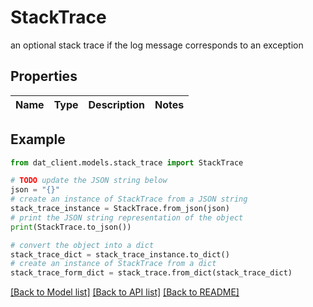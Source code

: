 # StackTrace

an optional stack trace if the log message corresponds to an exception

## Properties

Name | Type | Description | Notes
------------ | ------------- | ------------- | -------------

## Example

```python
from dat_client.models.stack_trace import StackTrace

# TODO update the JSON string below
json = "{}"
# create an instance of StackTrace from a JSON string
stack_trace_instance = StackTrace.from_json(json)
# print the JSON string representation of the object
print(StackTrace.to_json())

# convert the object into a dict
stack_trace_dict = stack_trace_instance.to_dict()
# create an instance of StackTrace from a dict
stack_trace_form_dict = stack_trace.from_dict(stack_trace_dict)
```
[[Back to Model list]](../README.md#documentation-for-models) [[Back to API list]](../README.md#documentation-for-api-endpoints) [[Back to README]](../README.md)


